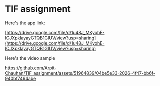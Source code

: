 # TIF assignment

Here's the app link: 

[https://drive.google.com/file/d/1u48J_MKyohE-ICJXpklayayGTQB1GIUV/view?usp=sharing](https://drive.google.com/file/d/1u48J_MKyohE-ICJXpklayayGTQB1GIUV/view?usp=sharing)

Here's the video sample

https://github.com/Arpit-Chauhan/TIF_assignment/assets/51964839/04be5e33-2026-4f47-bb6f-940bf7464abe

